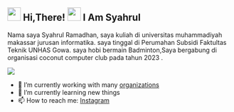 <h2> <img src="https://user-images.githubusercontent.com/65858180/137293079-2440dbff-e887-4b1d-802c-49d49dcfd664.gif" width="30" /> Hi,There! <img src="https://user-images.githubusercontent.com/65858180/137293369-94c631b6-8a17-4256-927a-070da186734c.gif" width="30" /> I Am Syahrul </h2>

Nama saya Syahrul Ramadhan, saya kuliah di universitas muhammadiyah makassar jurusan informatika. saya tinggal di Perumahan Subsidi Faktultas Teknik UNHAS Gowa. saya hobi bermain Badminton,Saya bergabung di organisasi coconut computer club pada tahun 2023 .

<img src="https://imgs.search.brave.com/8WzAQKpcW4NSWJr0D-LQwqa656I4mvoZTio2Ee9bqmA/rs:fit:860:0:0:0/g:ce/aHR0cHM6Ly9tZWRp/YTEuZ2lwaHkuY29t/L21lZGlhL1lUYlp6/Q2tSUUNFSmEvMjAw/LmdpZj9jaWQ9Nzkw/Yjc2MTEyOXZrdHJ0/b2x4eWhkbHVndmpz/ZDYzYnJpNHR5cHpz/MnN2M2RmNDlnJmVw/PXYxX2dpZnNfdHJl/bmRpbmcmcmlkPTIw/MC5naWYmY3Q9Zw.gif" >


- 🔭 I’m currently working with many [organizations](https://coconut.or.id/contact)
- 🌱 I’m currently learning new things
- 📫 How to reach me: [Instagram](https://www.instagram.com/syahrul_rmdhnn/)
